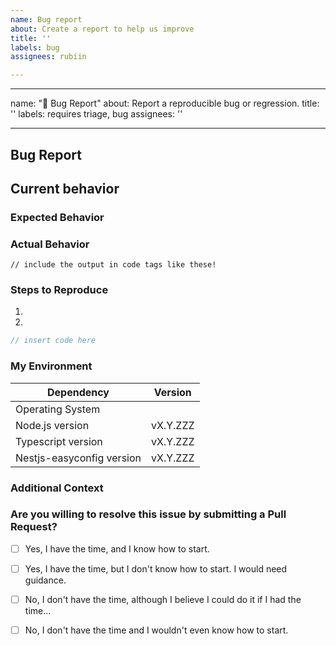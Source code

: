 ```yaml
---
name: Bug report
about: Create a report to help us improve
title: ''
labels: bug
assignees: rubiin

---
```


---
name: "🐛 Bug Report"
about: Report a reproducible bug or regression.
title: ''
labels: requires triage, bug
assignees: ''

---

<!--
  Please follow the template.  If you don't, your issue may be closed.
-->

## Bug Report

## Current behavior
<!-- Describe how the issue manifests. -->


### Expected Behavior

<!--
  A clear and concise description of what you expected to happen.
-->


### Actual Behavior

<!--
  A clear and concise description of what actually happened.

  Please wrap any error messages or output in code tags, instead of images.
-->

```
// include the output in code tags like these!
```


### Steps to Reproduce

<!--
  Your bug will be investigated much faster if we can run your code . I

  Please try to provide a Minimal, Complete, and Verifiable example.
  http://stackoverflow.com/help/mcve
-->

1.
2.

```typescript
// insert code here
```

### My Environment

<!--
  Please add any other relevant dependencies to this table at the end.
  For example: Electron, React Native, or NestJS.
-->

| Dependency          | Version  |
| ---                 | ---      |
| Operating System    |          |
| Node.js version     | vX.Y.ZZZ | <!-- run `node -v` to obtain this -->
| Typescript version  | vX.Y.ZZZ | <!-- run `npm list typescript` to obtain this -->
| Nestjs-easyconfig version     | vX.Y.ZZZ | <!-- run `npm list nestjs-easyconfig` to obtain this -->


### Additional Context

<!--
  Add any other context about the bug report here.
-->


### Are you willing to resolve this issue by submitting a Pull Request?

<!--
  Remember that first-time contributors are welcome! 🙌
-->

- [ ] Yes, I have the time, and I know how to start.
- [ ] Yes, I have the time, but I don't know how to start. I would need guidance.
- [ ] No, I don't have the time, although I believe I could do it if I had the time...
- [ ] No, I don't have the time and I wouldn't even know how to start.


<!--
  👋 Have a great day and thank you for the bug report!
-->
